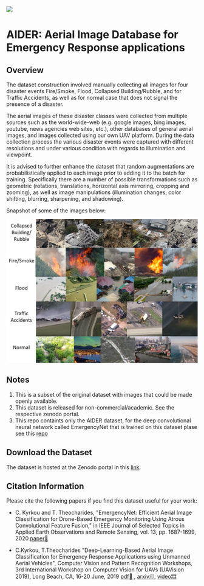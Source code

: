 [<img src="https://lh4.googleusercontent.com/_hWqjOlWzQAkPkgNZAZr6p4KsCHUazyO5zTHcmi5fa1G-iohjwoJzndOwL3IEZ9sJZm8aC2pqO8llGiYyPZhO1LPWfZuhMza_M1lAvDgBxs6ccTK8uQ=w1280" width="128" >](https://www.christoskyrkou.com/research-edge-vision-visual-ai)

# AIDER:  Aerial Image Database for Emergency Response applications

## Overview

The dataset construction involved manually collecting all images for four disaster events Fire/Smoke, Flood, Collapsed Building/Rubble, and for Traffic Accidents, as well as for normal case that does not signal the presence of a disaster.

The aerial images of these disaster classes were collected from multiple sources such as the world-wide-web (e.g. google images, bing images, youtube, news agencies web sites, etc.), other databases of general aerial images, and images collected using our own UAV platform. During the data collection process the various disaster events were captured with different resolutions and under various condition with regards to illumination and viewpoint.

It is advised to further enhance the dataset that random augmentations are probabilistically applied to each image prior to adding it to the batch for training. Specifically there are a number of possible transformations such as geometric (rotations, translations, horizontal axis mirroring, cropping and zooming), as well as image manipulations (illumination changes, color shifting, blurring, sharpening, and shadowing).

Snapshot of some of the images below:

<img src="./Figures/AIDER.png" width="512">


## Notes

1. This is a subset of the original dataset with images that could be made openly available. 
2. This dataset is released for non-commercial/academic. See the respective zenodo portal.
3. This repo containts only the AIDER dataset, for the deep convolutional neural network called EmergencyNet that is trained on this dataset plase see this [repo](https://github.com/ckyrkou/EmergencyNet)

## Download the Dataset
The dataset is hosted at the Zenodo portal in this [link](https://zenodo.org/record/3888300#.XvCPQUUzaUk).



## Citation Information
Please cite the following papers if you find this dataset useful for your work: 

- C. Kyrkou and T. Theocharides, "EmergencyNet: Efficient Aerial Image Classification for Drone-Based Emergency Monitoring Using Atrous Convolutional Feature Fusion," in IEEE Journal of Selected Topics in Applied Earth Observations and Remote Sensing, vol. 13, pp. 1687-1699, 2020.[paper📜 ](https://ieeexplore.ieee.org/abstract/document/9050881)

- C.Kyrkou, T.Theocharides "Deep-Learning-Based Aerial Image Classification for Emergency Response Applications using Unmanned Aerial Vehicles", Computer Vision and Pattern Recognition Workshops,  3rd International Workshop on Computer Vision for UAVs (UAVision 2019), Long Beach, CA, 16-20 June, 2019 [pdf📜 ](http://openaccess.thecvf.com/content_CVPRW_2019/papers/UAVision/Kyrkou_Deep-Learning-Based_Aerial_Image_Classification_for_Emergency_Response_Applications_Using_Unmanned_CVPRW_2019_paper), [arxiv🗊](https://arxiv.org/abs/1906.08716), [video🎞](https://www.youtube.com/watch?v=prpyl893Ksc)
